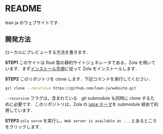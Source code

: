 # README

lean ja のウェブサイトです．

## 開発方法

ローカルにプレビューする方法を書きます.

**STEP1** このサイトは Rust 製の静的サイトジェネレータである，Zola を用いています．まず[インストール手順](https://www.getzola.org/documentation/getting-started/installation/)に従って Zola をインストールします．

**STEP2** このリポジトリを clone します．下記コマンドを実行してください．

```bash
git clone --recursive https://github.com/lean-ja/website.git
```

`--recursive` フラグは，含まれている　git submodule も同時に clone するために必要です．このリポジトリは，Zola の [juice テーマ](https://juice.huhu.io/)を submodule 経由で利用しています．

**STEP3** `zola serve` を実行し，`Web server is available at ...` とあるところをクリックします．
